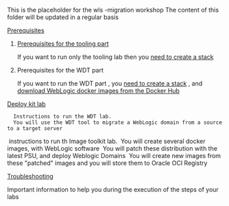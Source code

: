 This is the placeholder for the wls -migration workshop
The content of this folder will be updated in a regular basis



[Prerequisites](test_wls_docker_image-stack/Readme.md)

1. [Prerequisites for the tooling part](test_wls_docker_image-stack/Readme.md) 

   If you want to run only the tooling lab then you [need to create a stack]() 

2. Prerequisites for the WDT part

   If you want to run the WDT part , you [need to create a stack]() , and [download WebLogic docker images from the Docker Hub]()

[Deploy kit lab](WLS_deploy_scripts/README.md)

      Instructions to run the WDT lab.
      You will use the WDT tool to migrate a WebLogic domain from a source to a target server

​    instructions to run th Image toolkit lab.
​    You will create several docker images, with WebLogic software
​    You will patch these distribution with the latest PSU, and deploy Weblogic Domains
​    You will create new images from these "patched" images and you will store them to Oracle OCI Registry

[Troubleshooting](troublshooting.md)

   Important information to help you during the execution of the steps of your labs